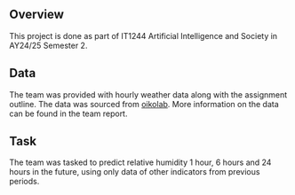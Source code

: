 ## Overview

This project is done as part of IT1244 Artificial Intelligence and Society in AY24/25 Semester 2.

## Data

The team was provided with hourly weather data along with the assignment outline. The data was sourced from [oikolab](https://weatherdownloader.oikolab.com/app). More information on the data can be found in the team report.

## Task

The team was tasked to predict relative humidity 1 hour, 6 hours and 24 hours in the future, using only data of other indicators from previous periods.

